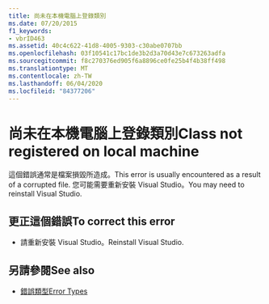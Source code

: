 ```yaml
---
title: 尚未在本機電腦上登錄類別
ms.date: 07/20/2015
f1_keywords:
- vbrID463
ms.assetid: 40c4c622-41d8-4005-9303-c30abe0707bb
ms.openlocfilehash: 03f10541c17bc1de3b2d3a70d43e7c673263adfa
ms.sourcegitcommit: f8c270376ed905f6a8896ce0fe25b4f4b38ff498
ms.translationtype: MT
ms.contentlocale: zh-TW
ms.lasthandoff: 06/04/2020
ms.locfileid: "84377206"
---
```

# <a name="class-not-registered-on-local-machine"></a><span data-ttu-id="53928-102">尚未在本機電腦上登錄類別</span><span class="sxs-lookup"><span data-stu-id="53928-102">Class not registered on local machine</span></span>
<span data-ttu-id="53928-103">這個錯誤通常是檔案損毀所造成。</span><span class="sxs-lookup"><span data-stu-id="53928-103">This error is usually encountered as a result of a corrupted file.</span></span> <span data-ttu-id="53928-104">您可能需要重新安裝 Visual Studio。</span><span class="sxs-lookup"><span data-stu-id="53928-104">You may need to reinstall Visual Studio.</span></span>  
  
## <a name="to-correct-this-error"></a><span data-ttu-id="53928-105">更正這個錯誤</span><span class="sxs-lookup"><span data-stu-id="53928-105">To correct this error</span></span>  
  
- <span data-ttu-id="53928-106">請重新安裝 Visual Studio。</span><span class="sxs-lookup"><span data-stu-id="53928-106">Reinstall Visual Studio.</span></span>  
  
## <a name="see-also"></a><span data-ttu-id="53928-107">另請參閱</span><span class="sxs-lookup"><span data-stu-id="53928-107">See also</span></span>

- [<span data-ttu-id="53928-108">錯誤類型</span><span class="sxs-lookup"><span data-stu-id="53928-108">Error Types</span></span>](../programming-guide/language-features/error-types.md)
